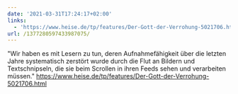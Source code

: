 ```yaml
---
date: '2021-03-31T17:24:17+02:00'
links:
  - 'https://www.heise.de/tp/features/Der-Gott-der-Verrohung-5021706.html'
url: /1377280597433987075/
---
```

"Wir haben es mit Lesern zu tun, deren Aufnahmefähigkeit über die letzten Jahre systematisch zerstört wurde durch die Flut an Bildern und Textschnipseln, die sie beim Scrollen in ihren Feeds sehen und verarbeiten müssen." https://www.heise.de/tp/features/Der-Gott-der-Verrohung-5021706.html
